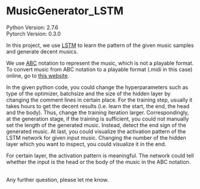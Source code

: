 # MusicGenerator_LSTM

Python Version: 2.7.6 <br>
Pytorch Version: 0.3.0

In this project, we use [LSTM](http://colah.github.io/posts/2015-08-Understanding-LSTMs/) to learn the pattern of the given music samples and generate decent musics.<br>

We use [ABC](https://en.wikipedia.org/wiki/ABC_notation) notation to represent the music, which is not a playable format. To convert music from ABC notation to a playable format (.midi in this case) online, go to [this website](http://mandolintab.net/abcconverter.php).<br>

In the given python code, you could change the hyperparameters such as type of the optimizer, batchsize and the size of the hidden layer by changing the comment lines in certain place. For the training step, usually it takes hours to get the decent results (i.e. learn the start, the end, the head and the body). Thus, change the training iteration larger. Correspondingly, at the generation stage, if the training is sufficient, you could not manually set the length of the generated music. Instead, detect the end sign of the generated music. At last, you could visualize the activation pattern of the LSTM network for given input music. Changing the number of the hidden layer which you want to inspect, you could visualize it in the end. <br>

For certain layer, the activation pattern is meaningful. The network could tell whether the input is the head or the body of the music in the ABC notation.<br><br>

Any further question, please let me know.
